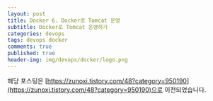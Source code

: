```yaml
---
layout: post
title: Docker 6. Docker로 Tomcat 운영
subtitle: Docker로 Tomcat 운영하기
categories: devops
tags: devops docker
comments: true
published: true
header-img: img/devops/docker/logo.png
---
```


헤당 포스팅은 [https://zunoxi.tistory.com/48?category=950190](https://zunoxi.tistory.com/48?category=950190)으로 이전되었습니다.

<!--

## 개요
> `Docker` 를 활용하여 `Tomcat` 운영하기 
  
- 목차
	- [`Tomcat Dokcer image 다운`](#1-tomcat-dokcer-image-다운받기)
	- [`Tomcat 이미지 실행`](#2-tomcat-이미지-실행)
	- [`호스트에서 컨테이너로`](#3-호스트에서-컨테이너로-파일복사)
	- [`브라우저에서 확인`](#4-브라우저에서-확인)
  
## Tomcat on Docker Engine
---
쿠버네티스와 도커를 함께 배우다 보니 문뜩 `Tomcat`도 오케스트레이션 범주에 포함시켜서 예상치 못하게 WAS가 죽어버렸을 경우, `자동으로 재기동`되게끔 할 수 없을까 하는 생각이 들었다.해당이유로 이런 시스템 구축을 위해 Docker를 활용한 tomcat운영을 먼저 해보기로 했다.

<br>

---


### **1\. Tomcat Dokcer image 다운받기.**

[https://hub.docker.com/\_/tomcat](https://hub.docker.com/_/tomcat)

먼저, 위의 Docker hub에 접속하시면 다양한 톰캣의 버전이 있다. 딱히 지금 설치에 버전구분이 필요없기에 가장 최신 버전을 받기로 한다.

```
docker pull tomcat
```

![그림1](/assets/img/devops/docker/tomcat/1.png)

tomcat의 이미지 파일이 다운받아진걸 확인할 수 있다.

<br>

---

### **2\. Tomcat 이미지 실행**

실행시키는 방법은 간단하게 아래 명령어를 입력한다.

```
docker run -d --name tomcat_test -p 80:8080 tomcat

```

위 명령어에 대해 간략히 설명하자면,

**\-d** : 백그라운드 실행

**\--name** : tomcat\_test 라는 이름을 가진 톰캣 이미지기반 컨테이너를 만든다.

**\-p** : 포트번호 설정, 외부에서 80포트로 접속시 도커컨테이너의 8080으로 연결시켜준다  
(즉, 톰캣의 기본 connect port로 연결된다.)

\- 마지막 "**tomcat**" 부분은 톰캣이미지 파일에 태깅된 이미지이름이다. 이미지 ID를 입력해도 동일하게 처리된다.

![그림2](/assets/img/devops/docker/tomcat/2.png)

잘 구동되는것을 확인할 수 있다. 이제 컨테이너 내부로 들어가서 웹프로그램과 연동해 주자

<br>

---

### **3\. 호스트에서 컨테이너로 파일복사**

사실 도커에서 제공하는 `볼륨기능`을 사용하면 사전에 웹페이지의 위치를 설정하여 편하게 쓸수도 있을것이다.

볼륨관련된 내용은 다음포스팅에서 다뤄보기로 하고 우선은 컨테이너내에 호스트에 있는 웹페이지 파일을 복사하고 WAS를 이용한 웹 호스팅을 해보려한다.

명령어는 다음과 같다.

```
docker cp /u01/Devops/test/dist/index.html tomcat_test:/usr/local/tomcat/webapps/ROOT
```

(추가로 css, js 등등의 파일도 옮겨준다. 사실 한번에 폴더째로 옮기는게 가장 좋을것같다.)

위 명령어 역시 설명을 덧붙여보자면

**"docker cp \[복사할 호스트의 경로\] \[컨테이너 이름\] \[복사될 컨테이너 경로\]"**

![그림3](/assets/img/devops/docker/tomcat/3.png)

해당 컨테이너 내부 경로에 복사할 파일들이 잘 복사 되었다.

<br>

---

### **4\. 브라우저에서 확인**

보통 톰캣의 listening 포트는 `8080`번 포트이지만 우리는 사전에 도커컨테이너의 내부포트를 외부의 `80`포트(http기본포트)와 연결을 시켜놓았다.

그러므로 브라우저에 포트번호 없이 ip만을 이용하여 접속해도 설정한 페이지가 나타난다. (톰캣의 테스트만을 위해서라면 컨테이너를 만들때 8080:8080으로 맵핑하고, ip:8080을 주소창에 입력한다.)

아래페이지는 내부망으로 연결된 다른 서버의 IP만 입력해서 들어갔을때의 모습이다.

> 보안상 IP는 편집했다.

![그림4](/assets/img/devops/docker/tomcat/4.png)


이렇게 docker를 활용하여 Tomcat을 운영해봤다.

이번 포스팅은 정말 기본환경만 만든것이고 실제로 서버에서 사용하려면 로컬에 로그를 기록할 **Volume기능**이나, AP단과 톰캣을 하나의 이미지로 묶어 다른서버에서도 사용할 수 있게끔 **Commit 기능**을 사용 할 수 있어야한다.

이는 추후 포스팅에서 다뤄볼 예정 😌

-->
